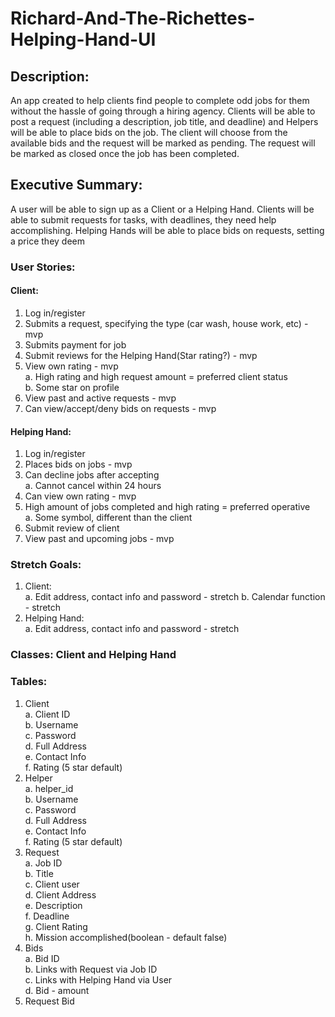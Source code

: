 # Richard-And-The-Richettes-Helping-Hand-UI

## Description:
An app created to help clients find people to complete odd jobs for them without the hassle of going through a hiring agency.
Clients will be able to post a request (including a description, job title, and deadline) and Helpers will be able to place bids on the job. 
The client will choose from the available bids and the request will be marked as pending. The request will be marked as closed once the job has been completed.

## Executive Summary:
A user will be able to sign up as a Client or a Helping Hand. Clients will be able to submit requests for tasks, with deadlines, they need help accomplishing. Helping Hands will be able to place bids on requests, setting a price they deem
  
### User Stories:
#### Client: 
  1. Log in/register
  2. Submits a request, specifying the type (car wash, house work, etc) -mvp
  3. Submits payment for job 
  4. Submit reviews for the Helping Hand(Star rating?) - mvp
  5. View own rating - mvp  
  a. High rating and high request amount = preferred client status  
  b. Some star on profile
  6. View past and active requests - mvp
  7. Can view/accept/deny bids on requests - mvp
#### Helping Hand: 
  1. Log in/register
  2. Places bids on jobs - mvp
  3. Can decline jobs after accepting   
  a. Cannot cancel within 24 hours
  5. Can view own rating - mvp
  6. High amount of jobs completed and high rating = preferred operative  
  a. Some symbol, different than the client
  7. Submit review of client
  8. View past and upcoming jobs - mvp

### Stretch Goals:
1. Client:  
  a. Edit address, contact info and password - stretch
  b. Calendar function - stretch
2. Helping Hand:  
  a. Edit address, contact info and password - stretch



### Classes: Client and Helping Hand

### Tables:
1. Client  
  a. Client ID  
  b. Username  
  c. Password  
  d. Full Address  
  e. Contact Info  
  f. Rating (5 star default)  
2. Helper  
  a. helper_id  
  b. Username  
  c. Password  
  d. Full Address  
  e. Contact Info  
  f. Rating (5 star default)  
3. Request  
  a. Job ID  
  b. Title  
  c. Client user  
  d. Client Address  
  e. Description  
  f. Deadline  
  g. Client Rating  
  h. Mission accomplished(boolean - default false)  
4. Bids  
  a. Bid ID  
  b. Links with Request via Job ID  
  c. Links with Helping Hand via User  
  d. Bid - amount  
5. Request Bid  
